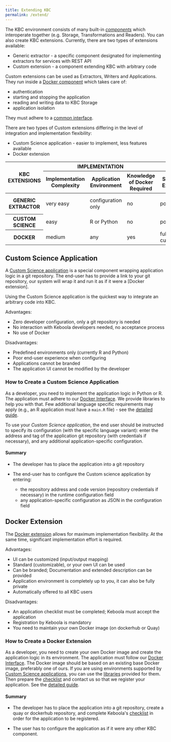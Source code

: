 ```yaml
---
title: Extending KBC
permalink: /extend/
---
```


The KBC environment consists of many built-in [*components*](/architecture) which interoperate together (e.g. Storage, Transformations and Readers). You can also create KBC extensions. Currently, there are two types of extensions available:

* Generic extractor - a specific component designated for implementing extractors for services with REST API
* Custom extension - a component extending KBC with arbitrary code

Custom extensions can be used as Extractors, Writers and Applications. They run inside a [Docker component](/architecture/docker-bundle) which takes care of: 

* authentication
* starting and stopping the application 
* reading and writing data to KBC Storage
* application isolation

They must adhere to a [common interface](/extend/common-interface). 

There are two types of Custom extensions differing in the level of integration and implementation flexibility:

* Custom Science application - easier to implement, less features available
* Docker extension

<table>
  <thead>
    <tr>
      <th rowspan="2">KBC EXTENSIONS</th>
      <th colspan="3" style="text-align: center;">IMPLEMENTATION</th>
      <th colspan="4" style="text-align: center;">USER FEATURES</th>
      <th style="text-align: center;">OTHER</th>
    </tr>
    <tr>
      <th>Implementation Complexity</th>
      <th>Application Environment</th>
      <th>Knowledge of Docker Required</th>
      <th>Setup User Experience</th>
      <th>Brandable</th>
      <th>Offered to All Users</th>
      <th>Customizable User Interface</th>
      <th>Keboola Approval/Registration Required</th>
    </tr>
  </thead>
  <tbody>
    <tr>
      <th>GENERIC EXTRACTOR</th>
      <td>very easy</td>
      <td>configuration only</td>
      <td>no</td>
      <td>poor</td>
      <td>no<br>(coming soon)</td>
      <td>no<br>(coming soon)</td>
      <td>no</td>
      <td>???</td>
    </tr>
    <tr>
      <th>CUSTOM SCIENCE</th>
      <td>easy</td>
      <td>R or Python</td>
      <td>no</td>
      <td>poor</td>
      <td>no</td>
      <td>no</td>
      <td>no</td>
      <td>no</td>
    </tr>
    <tr>
      <th>DOCKER</th>
      <td>medium</td>
      <td>any</td>
      <td>yes</td>
      <td>fully customizable</td>
      <td>yes</td>
      <td>yes</td>
      <td>yes</td>
      <td>yes</td>
    </tr>
  </tbody>
</table>


## Custom Science Application

A  [Custom Science application](/extend/custom-science) is a special component wrapping application logic in a git repository. The end-user has to provide a link to your git repository, our system will wrap it and run it as if it were a [Docker extension].

Using the Custom Science application is the quickest way to integrate an arbitrary code into KBC. 

Advantages:

* Zero developer configuration, only a git repository is needed
* No interaction with Keboola developers needed, no acceptance process 
* No use of Docker

Disadvantages:

* Predefined environments only (currently R and Python)
* Poor end-user experience when configuring
* Applications cannot be branded
* The application UI cannot be modified by the developer



### How to Create a Custom Science Application
As a developer, you need to implement the application logic in Python or R. The application must adhere to our [Docker Interface](/extend/common-interface/). We provide libraries to help you with that. Few additional language specific requirements may apply (e.g., an R application must have a `main.R` file) - see the [detailed guide](/extend/custom-science/). 

To use your *Custom Science application*, the end user should be instructed to specify its configuration (with the specific language variant): enter the address and tag of the application git repository (with credentials if necessary), and any additional application-specific configuration.

#### Summary
* The developer has to place the application into a git repository

* The end-user has to configure the Custom science application by entering:

  * the repository address and code version (repository credentials if necessary) in the runtime configuration field
  * any application-specific configuration as JSON in the configuration field

## Docker Extension

The [Docker extension](/extend/docker/) allows for maximum implementation flexibility. At the same time, significant implementation effort is required.   

Advantages:

* UI can be customized (input/output mapping) 
* Standard (customizable), or your own UI  can be used
* Can be branded; Documentation and extended description can be provided
* Application environment is completely up to you, it can also be fully private
* Automatically offered to all KBC users

Disadvantages:

* An application checklist must be completed; Keboola must accept the application
* Registration by Keboola is mandatory
* You need to maintain your own Docker image (on dockerhub or Quay)

### How to Create a Docker Extension
As a developer, you need to create your own Docker image and create the application logic in its environment. The application must follow our [Docker Interface](/extend/common-interface/). 
The Docker image should be based on an existing base Docker image, preferably one of ours. If you are using environments supported by [Custom Science applications](/extend/custom-science/), you can use the [libraries]() provided for them. Then prepare the [checklist](/extend/registration/checklist/) and contact us so that we register your application. See the [detailed guide](/extend/docker/docker-extensions).

#### Summary
* The developer has to place the application into a git repository, create a quay or dockerhub repository, and complete Keboola's [checklist](/extend/registration/checklist/) in order for the application to be registered.

* The user has to configure the application as if it were any other KBC component.


